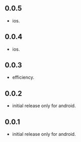 ## 0.0.5

* ios.

## 0.0.4

* ios.

## 0.0.3

* efficiency.

## 0.0.2

* initial release only for android.

## 0.0.1

* initial release only for android.

